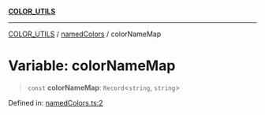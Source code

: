 [**COLOR_UTILS**](../../README.md)

***

[COLOR_UTILS](../../README.md) / [namedColors](../README.md) / colorNameMap

# Variable: colorNameMap

> `const` **colorNameMap**: `Record`\<`string`, `string`\>

Defined in: [namedColors.ts:2](https://github.com/dailker/everyutil/blob/7c30ec40bbb398255a9be572db0a537e8bcb9c11/src/color/namedColors.ts#L2)
